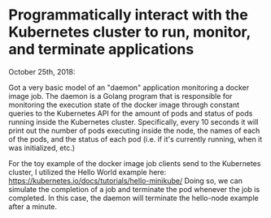 # Programmatically interact with the Kubernetes cluster to run, monitor, and terminate applications 

October 25th, 2018:

Got a very basic model of an "daemon" application monitoring a docker image job. The daemon is a Golang program that is responsible for monitoring the execution state of the docker image through constant queries to the Kubernetes API for the amount of pods and status of pods running inside the Kubernetes cluster. Specifically, every 10 seconds it will print out the number of pods executing inside the node, the names of each of the pods, and the status of each pod (i.e. if it's currently running, when it was initialized, etc.) 

For the toy example of the docker image job clients send to the Kubernetes cluster, I utilized the Hello World example here: https://kubernetes.io/docs/tutorials/hello-minikube/ Doing so, we can simulate the completion of a job and terminate the pod whenever the job is completed. In this case, the daemon will terminate the hello-node example after a minute. 